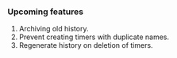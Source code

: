 ### Upcoming features

1. Archiving old history.
2. Prevent creating timers with duplicate names.
3. Regenerate history on deletion of timers.
